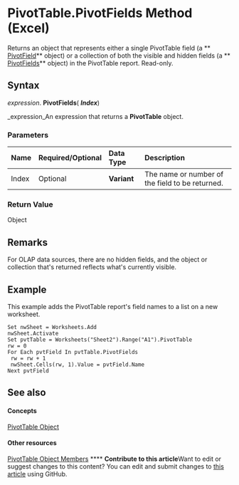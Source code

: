 
# PivotTable.PivotFields Method (Excel)

Returns an object that represents either a single PivotTable field (a  ** [PivotField](3627e9be-2a28-9dc5-c822-ad42857134e3.md)** object) or a collection of both the visible and hidden fields (a ** [PivotFields](018d4cea-09ea-d4be-baef-5fd55062935b.md)** object) in the PivotTable report. Read-only.


## Syntax

 _expression_. **PivotFields**( **_Index_**)

 _expression_An expression that returns a  **PivotTable** object.


### Parameters



|**Name**|**Required/Optional**|**Data Type**|**Description**|
|:-----|:-----|:-----|:-----|
|Index|Optional| **Variant**|The name or number of the field to be returned.|

### Return Value

Object


## Remarks

For OLAP data sources, there are no hidden fields, and the object or collection that's returned reflects what's currently visible.


## Example

This example adds the PivotTable report's field names to a list on a new worksheet.


```
Set nwSheet = Worksheets.Add 
nwSheet.Activate 
Set pvtTable = Worksheets("Sheet2").Range("A1").PivotTable 
rw = 0 
For Each pvtField In pvtTable.PivotFields 
 rw = rw + 1 
 nwSheet.Cells(rw, 1).Value = pvtField.Name 
Next pvtField
```


## See also


#### Concepts


 [PivotTable Object](a9c1d4a0-78a9-f9a6-6daf-91cb63e45842.md)
#### Other resources


 [PivotTable Object Members](8e8d1692-cf32-63c6-a1f6-54ddcc2a4964.md)
****   **Contribute to this article**Want to edit or suggest changes to this content? You can edit and submit changes to  [this article](https://github.com/jhershey00/VBA_Excel_Test/OpenXMLCon/articles/2729eef0-bfe6-1683-8bb1-f12d8d03d939.md) using GitHub.

